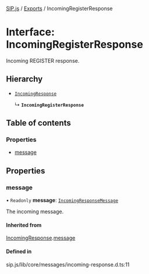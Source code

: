 [SIP.js](../README.md) / [Exports](../modules.md) / IncomingRegisterResponse

# Interface: IncomingRegisterResponse

Incoming REGISTER response.

## Hierarchy

- [`IncomingResponse`](IncomingResponse.md)

  ↳ **`IncomingRegisterResponse`**

## Table of contents

### Properties

- [message](IncomingRegisterResponse.md#message)

## Properties

### message

• `Readonly` **message**: [`IncomingResponseMessage`](../classes/IncomingResponseMessage.md)

The incoming message.

#### Inherited from

[IncomingResponse](IncomingResponse.md).[message](IncomingResponse.md#message)

#### Defined in

sip.js/lib/core/messages/incoming-response.d.ts:11
